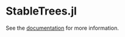 # StableTrees.jl

See the [documentation](https://huijzer.xyz/StableTrees.jl/) for more information.
